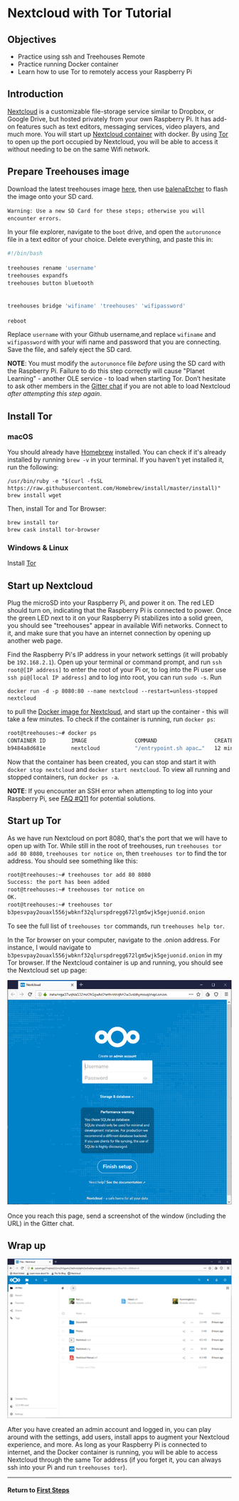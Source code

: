 # Nextcloud with Tor Tutorial

## Objectives

* Practice using ssh and Treehouses Remote  
* Practice running Docker container
* Learn how to use Tor to remotely access your Raspberry Pi  

## Introduction

[Nextcloud](https://nextcloud.com/) is a customizable file-storage service similar to Dropbox, or Google Drive, but hosted privately from your own Raspberry Pi.  It has add-on features such as text editors, messaging services, video players, and much more. You will start up [Nextcloud container](https://hub.docker.com/_/nextcloud/) with docker. By using [Tor](https://torproject.org) to open up the port occupied by Nextcloud, you will be able to access it without needing to be on the same Wifi network.

## Prepare Treehouses image

Download the latest treehouses image [here](https://treehouses.io/#!pages/download.md), then use [balenaEtcher](https://etcher.io) to flash the image onto your SD card.

`Warning: Use a new SD Card for these steps; otherwise you will encounter errors.`

In your file explorer, navigate to the `boot` drive, and open the `autorunonce` file in a text editor of your choice.  Delete everything, and paste this in:
	
```bash
#!/bin/bash

treehouses rename 'username'
treehouses expandfs
treehouses button bluetooth


treehouses bridge 'wifiname' 'treehouses' 'wifipassword'

reboot
```
Replace `username` with your Github username,and replace `wifiname` and `wifipassword` with your wifi name and password that you are connecting. Save the file, and safely eject the SD card.

**NOTE**: You must modify the `autorunonce` file _before_ using the SD card with the Raspberry Pi. Failure to do this step correctly will cause "Planet Learning" - another OLE service - to load when starting Tor. Don’t hesitate to ask other members in the [Gitter chat](https://gitter.im/treehouses/Lobby) if you are not able to load Nextcloud _after attempting this step again_.  


## Install Tor 

### macOS

You should already have [Homebrew](https://brew.sh) installed.  You can check if it's already installed by running `brew -v` in your terminal.  If you haven't yet installed it, run the following:
```
/usr/bin/ruby -e "$(curl -fsSL https://raw.githubusercontent.com/Homebrew/install/master/install)"
brew install wget
```

Then, install Tor and Tor Browser:
```
brew install tor
brew cask install tor-browser
```

### Windows & Linux

Install [Tor](https://www.torproject.org/download/)

## Start up Nextcloud

Plug the microSD into your Raspberry Pi, and power it on.  The red LED should turn on, indicating that the Raspberry Pi is connected to power.  Once the green LED next to it on your Raspberry Pi stabilizes into a solid green, you should see "treehouses" appear in available Wifi networks.  Connect to it, and make sure that you have an internet connection by opening up another web page.  

Find the Raspberry Pi's IP address in your network settings (it will probably be `192.168.2.1`).  Open up your terminal or command prompt, and run `ssh root@[IP address]` to enter the root of your Pi or, to log into the Pi user use `ssh pi@[local IP address]` and to log into root, you can run `sudo -s`.
Run
```
docker run -d -p 8080:80 --name nextcloud --restart=unless-stopped nextcloud
```
to pull the [Docker image for Nextcloud](https://hub.docker.com/_/nextcloud/), and start up the container - this will take a few minutes.  To check if the container is running, run `docker ps`:
```bash
root@treehouses:~# docker ps
CONTAINER ID        IMAGE               COMMAND                  CREATED             STATUS              PORTS                  NAMES
b9484a8d681e        nextcloud           "/entrypoint.sh apac…"   12 minutes ago      Up 12 minutes       0.0.0.0:8080->80/tcp   nextcloud
```
Now that the container has been created, you can stop and start it with `docker stop nextcloud` and `docker start nextcloud`.  To view all running and stopped containers, run `docker ps -a`.

**NOTE**: If you encounter an SSH error when attempting to log into your Raspberry Pi, see [FAQ #Q11](faq.md#Q11:_What_if_you_encounter_Host_key_verification_fail%3F) for potential solutions.

## Start up Tor

As we have run Nextcloud on port 8080, that's the port that we will have to open up with Tor.  While still in the root of treehouses, run `treehouses tor add 80 8080`, `treehouses tor notice on`, then `treehouses tor` to find the tor address.  You should see something like this:
```bash
root@treehouses:~# treehouses tor add 80 8080
Success: the port has been added
root@treehouses:~# treehouses tor notice on
OK.
root@treehouses:~# treehouses tor
b3pesvpay2ouaxl556jwbknf32qlurspdregg672lgm5wjk5gejuonid.onion
```
To see the full list of `treehouses tor` commands, run `treehouses help tor`.  

In the Tor browser on your computer, navigate to the .onion address.  For instance, I would navigate to `b3pesvpay2ouaxl556jwbknf32qlurspdregg672lgm5wjk5gejuonid.onion` in my Tor browser.  If the Nextcloud container is up and running, you should see the Nextcloud set up page:  

![](images/nextcloud-login.png)

Once you reach this page, send a screenshot of the window (including the URL) in the Gitter chat.

## Wrap up    

![](images/nextcloud-dashboard.png)

After you have created an admin account and logged in, you can play around with the settings, add users, install apps to augment your Nextcloud experience, and more.  As long as your Raspberry Pi is connected to internet, and the Docker container is running, you will be able to access Nextcloud through the same Tor address (if you forget it, you can always ssh into your Pi and run `treehouses tor`).

---
#### Return to [First Steps](firststeps.md#Step_7_-_other_Services_running_from_a_Raspberry_Pi)
